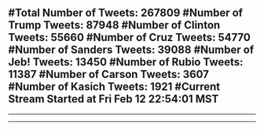 #Total Number of Tweets: 267809 
#Number of Trump Tweets: 87948
#Number of Clinton Tweets: 55660
#Number of Cruz Tweets: 54770
#Number of Sanders Tweets: 39088
#Number of Jeb! Tweets: 13450
#Number of Rubio Tweets: 11387
#Number of Carson Tweets: 3607
#Number of Kasich Tweets: 1921
#Current Stream Started at Fri Feb 12 22:54:01 MST
---
---
---
